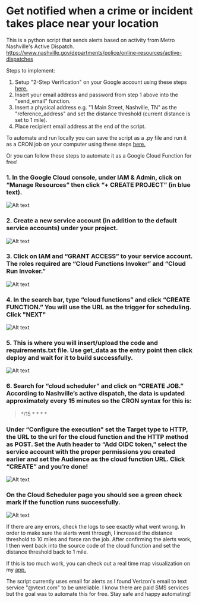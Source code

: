 # Get notified when a crime or incident takes place near your location
This is a python script that sends alerts based on activity from Metro Nashville's Active Dispatch.
https://www.nashville.gov/departments/police/online-resources/active-dispatches

Steps to implement:

1. Setup "2-Step Verification" on your Google account using these steps [here.](https://gist.github.com/darwin/ee9e7855882b6f6b450fe45e9a5aa0b0?permalink_comment_id=4567140#gistcomment-4567140)
2. Insert your email address and password from step 1 above into the "send_email" function.
3. Insert a physical address e.g. "1 Main Street, Nashville, TN" as the "reference_address" and set the distance threshold (current distance is set to 1 mile).
4. Place recipient email address at the end of the script.

To automate and run locally you can save the script as a .py file and run it as a CRON job on your computer using 
these steps [here.](https://www.jcchouinard.com/python-automation-with-cron-on-mac/)

Or you can follow these steps to automate it as a Google Cloud Function for free!

### 1. In the Google Cloud console, under IAM & Admin, click on “Manage Resources” then click “+ CREATE PROJECT” (in blue text).
![Alt text](Cloud_Function_Screenshots/Manage_Resources_Project.png)

### 2. Create a new service account (in addition to the default service accounts) under your project.
![Alt text](Cloud_Function_Screenshots/Service_Account.png)

### 3. Click on IAM and “GRANT ACCESS” to your service account. The roles required are “Cloud Functions Invoker” and “Cloud Run Invoker.”
![Alt text](Cloud_Function_Screenshots/IAM.png)

### 4. In the search bar, type “cloud functions” and click “CREATE FUNCTION.” You will use the URL as the trigger for scheduling. Click "NEXT"
![Alt text](Cloud_Function_Screenshots/Create_Function_URL.png)

### 5. This is where you will insert/upload the code and requirements.txt file. Use get_data as the entry point then click deploy and wait for it to build successfully.
![Alt text](Cloud_Function_Screenshots/function_code.png)

### 6. Search for “cloud scheduler” and click on “CREATE JOB.” According to Nashville’s active dispatch, the data is updated approximately every 15 minutes so the CRON syntax for this is: 

> */15 * * * *

### Under “Configure the execution” set the Target type to HTTP, the URL to the url for the cloud function and the HTTP method as POST. Set the Auth header to “Add OIDC token,” select the service account with the proper permissions you created earlier and set the Audience as the cloud function URL. Click “CREATE” and you’re done!
![Alt text](Cloud_Function_Screenshots/Cloud_Scheduler.png)

### On the Cloud Scheduler page you should see a green check mark if the function runs successfully. 
![Alt text](Cloud_Function_Screenshots/Success.png)

If there are any errors, check the logs to see exactly what went wrong. In order to make sure the alerts went through, 
I increased the distance threshold to 10 miles and force ran the job. After confirming the alerts work, I then went 
back into the source code of the cloud function and set the distance threshold back to 1 mile.

If this is too much work, you can check out a real time map visualization on my [app.](https://github.com/RodNSS/Nashville_Active_Incident_Map)

The script currently uses email for alerts as I found Verizon's email to text service "@vtext.com" to be unreliable. 
I know there are paid SMS services but the goal was to automate this for free. Stay safe and happy automating!
